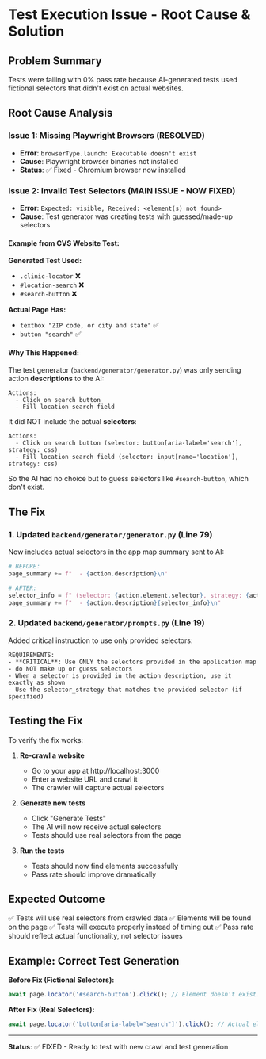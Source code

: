 # Test Execution Issue - Root Cause & Solution

## Problem Summary
Tests were failing with 0% pass rate because AI-generated tests used fictional selectors that didn't exist on actual websites.

## Root Cause Analysis

### Issue 1: Missing Playwright Browsers (RESOLVED)
- **Error**: `browserType.launch: Executable doesn't exist`
- **Cause**: Playwright browser binaries not installed
- **Status**: ✅ Fixed - Chromium browser now installed

### Issue 2: Invalid Test Selectors (MAIN ISSUE - NOW FIXED)
- **Error**: `Expected: visible, Received: <element(s) not found>`
- **Cause**: Test generator was creating tests with guessed/made-up selectors

#### Example from CVS Website Test:
**Generated Test Used:**
- `.clinic-locator` ❌
- `#location-search` ❌
- `#search-button` ❌

**Actual Page Has:**
- `textbox "ZIP code, or city and state"` ✅
- `button "search"` ✅

#### Why This Happened:
The test generator (`backend/generator/generator.py`) was only sending action **descriptions** to the AI:
```
Actions:
  - Click on search button
  - Fill location search field
```

It did NOT include the actual **selectors**:
```
Actions:
  - Click on search button (selector: button[aria-label='search'], strategy: css)
  - Fill location search field (selector: input[name='location'], strategy: css)
```

So the AI had no choice but to guess selectors like `#search-button`, which don't exist.

## The Fix

### 1. Updated `backend/generator/generator.py` (Line 79)
Now includes actual selectors in the app map summary sent to AI:

```python
# BEFORE:
page_summary += f"  - {action.description}\n"

# AFTER:
selector_info = f" (selector: {action.element.selector}, strategy: {action.element.selector_strategy.value})" if action.element.selector else ""
page_summary += f"  - {action.description}{selector_info}\n"
```

### 2. Updated `backend/generator/prompts.py` (Line 19)
Added critical instruction to use only provided selectors:

```
REQUIREMENTS:
- **CRITICAL**: Use ONLY the selectors provided in the application map - do NOT make up or guess selectors
- When a selector is provided in the action description, use it exactly as shown
- Use the selector_strategy that matches the provided selector (if specified)
```

## Testing the Fix

To verify the fix works:

1. **Re-crawl a website**
   - Go to your app at http://localhost:3000
   - Enter a website URL and crawl it
   - The crawler will capture actual selectors

2. **Generate new tests**
   - Click "Generate Tests"
   - The AI will now receive actual selectors
   - Tests should use real selectors from the page

3. **Run the tests**
   - Tests should now find elements successfully
   - Pass rate should improve dramatically

## Expected Outcome

✅ Tests will use real selectors from crawled data
✅ Elements will be found on the page
✅ Tests will execute properly instead of timing out
✅ Pass rate should reflect actual functionality, not selector issues

## Example: Correct Test Generation

**Before Fix (Fictional Selectors):**
```typescript
await page.locator('#search-button').click(); // Element doesn't exist!
```

**After Fix (Real Selectors):**
```typescript
await page.locator('button[aria-label="search"]').click(); // Actual element from crawl
```

---

**Status**: ✅ FIXED - Ready to test with new crawl and test generation

